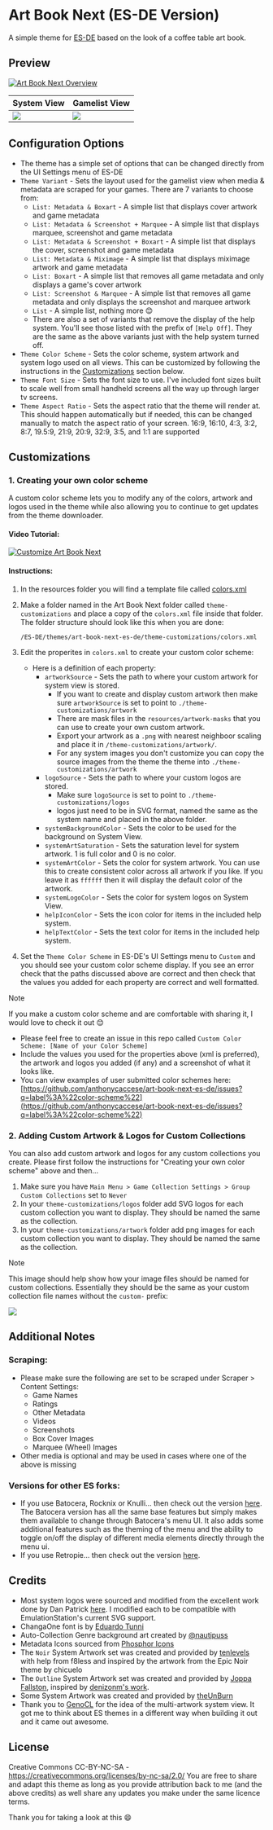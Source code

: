 # Art Book Next (ES-DE Version)

A simple theme for [ES-DE](https://es-de.org/) based on the look of a coffee table art book.

## **Preview**

[![Art Book Next Overview](https://github.com/user-attachments/assets/d9a46907-2be3-430f-a841-96a1050c0461)](https://www.youtube.com/watch?v=vFmecuEw2As)

| System View | Gamelist View |
|----|----|
| <img src="https://github.com/user-attachments/assets/f49037ad-1b86-430f-a8ab-e00d8afa08d9" /> | <img src="https://github.com/user-attachments/assets/5ebd03a0-163d-4ca8-8371-7cfd0aa8052b" /> |

## **Configuration Options**

- The theme has a simple set of options that can be changed directly from the UI Settings menu of ES-DE 
- `Theme Variant` - Sets the layout used for the gamelist view when media & metadata are scraped for your games.  There are 7 variants to choose from:
   - `List: Metadata & Boxart` - A simple list that displays cover artwork and game metadata
   - `List: Metadata & Screenshot + Marquee` - A simple list that displays marquee, screenshot and game metadata
   - `List: Metadata & Screenshot + Boxart` - A simple list that displays the cover, screenshot and game metadata
   - `List: Metadata & Miximage` - A simple list that displays miximage artwork and game metadata
   - `List: Boxart` - A simple list that removes all game metadata and only displays a game's cover artwork
   - `List: Screenshot & Marquee` - A simple list that removes all game metadata and only displays the screenshot and marquee artwork
   - `List` - A simple list, nothing more 😊
   - There are also a set of variants that remove the display of the help system.  You'll see those listed with the prefix of `[Help Off]`.  They are the same as the above variants just with the help system turned off.
- `Theme Color Scheme` - Sets the color scheme, system artwork and system logo used on all views.  This can be customized by following the instructions in the [Customizations](#customizations) section below.
- `Theme Font Size` - Sets the font size to use. I've included font sizes built to scale well from small handheld screens all the way up through larger tv screens.
- `Theme Aspect Ratio` - Sets the aspect ratio that the theme will render at. This should happen automatically but if needed, this can be changed manually to match the aspect ratio of your screen.  16:9, 16:10, 4:3, 3:2, 8:7, 19.5:9, 21:9, 20:9, 32:9, 3:5, and 1:1 are supported

## **Customizations**

### **1. Creating your own color scheme**

A custom color scheme lets you to modify any of the colors, artwork and logos used in the theme while also allowing you to continue to get updates from the theme downloader.

#### Video Tutorial:

[![Customize Art Book Next](https://github.com/user-attachments/assets/5664b1be-793f-48c1-9363-49b941acbe15)](https://www.youtube.com/watch?v=gZTTwSI8QIc)

#### Instructions:

1) In the resources folder you will find a template file called [colors.xml](https://github.com/anthonycaccese/art-book-next-es-de/blob/main/resources/colors.xml)

2) Make a folder named in the Art Book Next folder called `theme-customizations` and place a copy of the `colors.xml` file inside that folder.  The folder structure should look like this when you are done:
   ```
   /ES-DE/themes/art-book-next-es-de/theme-customizations/colors.xml
   ```

3) Edit the properites in `colors.xml` to create your custom color scheme:
   - Here is a definition of each property:
      - `artworkSource` - Sets the path to where your custom artwork for system view is stored.  
         - If you want to create and display custom artwork then make sure `artworkSource` is set to point to `./theme-customizations/artwork`
         - There are mask files in the `resources/artwork-masks` that you can use to create your own custom artwork.
         - Export your artwork as a `.png` with nearest neighboor scaling and place it in `/theme-customizations/artwork/`.
         - For any system images you don't customize you can copy the source images from the theme the theme into `./theme-customizations/artwork`
      - `logoSource` - Sets the path to where your custom logos are stored.  
         - Make sure `logoSource` is set to point to `./theme-customizations/logos`
         - logos just need to be in SVG format, named the same as the system name and placed in the above folder.
      - `systemBackgroundColor` - Sets the color to be used for the background on System View. 
      - `systemArtSaturation` - Sets the saturation level for system artwork.  1 is full color and 0 is no color.
      - `systemArtColor` - Sets the color for system artwork.  You can use this to create consistent color across all artwork if you like.  If you leave it as `ffffff` then it will display the default color of the artwork.
      - `systemLogoColor` - Sets the color for system logos on System View.
      - `helpIconColor` - Sets the icon color for items in the included help system.
      - `helpTextColor` - Sets the text color for items in the included help system.
    
4) Set the `Theme Color Scheme` in ES-DE's UI Settings menu to `Custom` and you should see your custom color scheme display.  If you see an error check that the paths discussed above are correct and then check that the values you added for each property are correct and well formatted.

> [!NOTE]
> If you make a custom color scheme and are comfortable with sharing it, I would love to check it out 😊
> - Please feel free to create an issue in this repo called `Custom Color Scheme: [Name of your Color Scheme]`
> - Include the values you used for the properties above (xml is preferred), the artwork and logos you added (if any) and a screenshot of what it looks like.
> - You can view examples of user submitted color schemes here: [https://github.com/anthonycaccese/art-book-next-es-de/issues?q=label%3A%22color-scheme%22](https://github.com/anthonycaccese/art-book-next-es-de/issues?q=label%3A%22color-scheme%22)

### **2. Adding Custom Artwork & Logos for Custom Collections**

You can also add custom artwork and logos for any custom collections you create.  Please first follow the instructions for "Creating your own color scheme" above and then...

1) Make sure you have `Main Menu > Game Collection Settings > Group Custom Collections` set to `Never`
2) In your `theme-customizations/logos` folder add SVG logos for each custom collection you want to display.  They should be named the same as the collection.
3) In your `theme-customizations/artwork` folder add png images for each custom collection you want to display.  They should be named the same as the collection.

> [!NOTE]
> This image should help show how your image files should be named for custom collections.  Essentially they should be the same as your custom collection file names without the `custom-` prefix:
> 
> <img src="https://github.com/user-attachments/assets/4818d204-54db-435a-94ef-10525dddb354" />

## **Additional Notes**

### Scraping:
* Please make sure the following are set to be scraped under Scraper > Content Settings:
   * Game Names
   * Ratings
   * Other Metadata
   * Videos
   * Screenshots
   * Box Cover Images
   * Marquee (Wheel) Images
* Other media is optional and may be used in cases where one of the above is missing

### Versions for other ES forks:
* If you use Batocera, Rocknix or Knulli... then check out the version [here](https://github.com/anthonycaccese/art-book-next-es).  The Batocera version has all the same base features but simply makes them available to change through Batocera's menu UI.  It also adds some additional features such as the theming of the menu and the ability to toggle on/off the display of different media elements directly through the menu ui.
* If you use Retropie... then check out the version [here](https://github.com/anthonycaccese/art-book-next-retropie).

## **Credits**
* Most system logos were sourced and modified from the excellent work done by Dan Patrick [here](https://archive.org/details/console-logos-professionally-redrawn-plus-official-versions).  I modified each to be compatible with EmulationStation's current SVG support.
* ChangaOne font is by [Eduardo Tunni](https://www.fontsquirrel.com/fonts/changa)
* Auto-Collection Genre background art created by [@nautipuss](https://github.com/nautipuss)
* Metadata Icons sourced from [Phosphor Icons](https://phosphoricons.com/)
* The `Noir` System Artwork set was created and provided by [tenlevels](https://www.reddit.com/user/tenlevels/) with help from f8less and inspired by the artwork from the Epic Noir theme by chicuelo
* The `Outline` System Artwork set was created and provided by [Joppa Fallston](https://github.com/joppa-fallston), inspired by [denizonm's work](https://github.com/denizonm/Custom-Artbook-Next-Image-Replacements).
* Some System Artwork was created and provided by [theUnBurn](https://github.com/theUnBurn)
* Thank you to [GenoCL](https://genocl.carrd.co/) for the idea of the multi-artwork system view.  It got me to think about ES themes in a different way when building it out and it came out awesome.

## **License**
Creative Commons CC-BY-NC-SA - https://creativecommons.org/licenses/by-nc-sa/2.0/
You are free to share and adapt this theme as long as you provide attribution back to me (and the above credits) as well share any updates you make under the same licence terms.

Thank you for taking a look at this 😄
